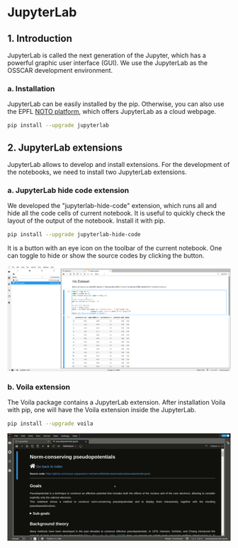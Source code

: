 # JupyterLab

## 1. Introduction

JupyterLab is called the next generation of the Jupyter, which has a powerful
graphic user interface (GUI). We use the JupyterLab as the OSSCAR development
environment. 

### a. Installation

JupyterLab can be easily installed by the pip. Otherwise, you can also use the
EPFL <a href="https://noto.epfl.ch">NOTO platform</a>, which offers JupyterLab
as a cloud webpage.

```bash
pip install --upgrade jupyterlab
```

## 2. JupyterLab extensions

JupyterLab allows to develop and install extensions. For the development of the
notebooks, we need to install two JupyterLab extensions.

### a. JupyterLab hide code extension

We developed the "jupyterlab-hide-code" extension, which runs all and hide all 
the code cells of current notebook. It is useful to quickly check the layout of
the output of the notebook. Install it with pip.

```bash
pip install --upgrade jupyterlab-hide-code
```

It is a button with an eye icon on the toolbar of the current notebook. One can
toggle to hide or show the source codes by clicking the button.

![Jupyterlab hide code](./images/hide-input.gif)

### b. Voila extension

The Voila package contains a JupyterLab extension. After installation Voila with
pip, one will have the Voila extension inside the JupyterLab.

```bash
pip install --upgrade voila 
```

![Jupyterlab Voila](./images/jupyterlab_voila.gif)
